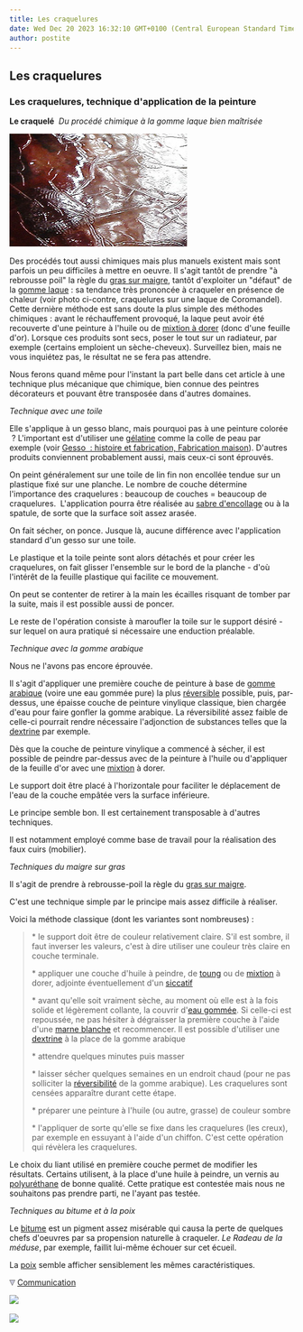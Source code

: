 ```yaml
---
title: Les craquelures
date: Wed Dec 20 2023 16:32:10 GMT+0100 (Central European Standard Time)
author: postite
---
```


## Les craquelures
### Les craquelures, technique d'application de la peinture
 **Le craquelé**  _Du procédé chimique à la gomme laque bien maîtrisée_

![](images/craquelaque.jpg)

Des procédés tout aussi chimiques mais plus manuels existent mais sont parfois un peu difficiles à mettre en oeuvre. Il s'agit tantôt de prendre "à rebrousse poil" la règle du [gras sur maigre](grassurmaigre.html), tantôt d'exploiter un "défaut" de la [gomme laque](gommelaque.html) : sa tendance très prononcée à craqueler en présence de chaleur (voir photo ci-contre, craquelures sur une laque de Coromandel). Cette dernière méthode est sans doute la plus simple des méthodes chimiques : avant le réchauffement provoqué, la laque peut avoir été recouverte d'une peinture à l'huile ou de [mixtion à dorer](mixtion.html) (donc d'une feuille d'or). Lorsque ces produits sont secs, poser le tout sur un radiateur, par exemple (certains emploient un sèche-cheveux). Surveillez bien, mais ne vous inquiétez pas, le résultat ne se fera pas attendre.

Nous ferons quand même pour l'instant la part belle dans cet article à une technique plus mécanique que chimique, bien connue des peintres décorateurs et pouvant être transposée dans d'autres domaines.

_Technique avec une toile_

Elle s'applique à un gesso blanc, mais pourquoi pas à une peinture colorée  ? L'important est d'utiliser une [gélatine](gelatine.html) comme la colle de peau par exemple (voir [Gesso  : histoire et fabrication, Fabrication maison](fabriquerungesso.html#2fabricationmaison)). D'autres produits conviennent probablement aussi, mais ceux-ci sont éprouvés.

On peint généralement sur une toile de lin fin non encollée tendue sur un plastique fixé sur une planche. Le nombre de couche détermine l'importance des craquelures : beaucoup de couches = beaucoup de craquelures.  L'application pourra être réalisée au [sabre d'encollage](sabredencollage.html) ou à la spatule, de sorte que la surface soit assez arasée.

On fait sécher, on ponce. Jusque là, aucune différence avec l'application standard d'un gesso sur une toile.

Le plastique et la toile peinte sont alors détachés et pour créer les craquelures, on fait glisser l'ensemble sur le bord de la planche - d'où l'intérêt de la feuille plastique qui facilite ce mouvement.

On peut se contenter de retirer à la main les écailles risquant de tomber par la suite, mais il est possible aussi de poncer.

Le reste de l'opération consiste à maroufler la toile sur le support désiré - sur lequel on aura pratiqué si nécessaire une enduction préalable.

_Technique avec la gomme arabique_

Nous ne l'avons pas encore éprouvée.

Il s'agit d'appliquer une première couche de peinture à base de [gomme arabique](gommearabaquar.html) (voire une eau gommée pure) la plus [réversible](liants.html#reversibilite) possible, puis, par-dessus, une épaisse couche de peinture vinylique classique, bien chargée d'eau pour faire gonfler la gomme arabique. La réversibilité assez faible de celle-ci pourrait rendre nécessaire l'adjonction de substances telles que la [dextrine](dextrinefarines.html) par exemple.

Dès que la couche de peinture vinylique a commencé à sécher, il est possible de peindre par-dessus avec de la peinture à l'huile ou d'appliquer de la feuille d'or avec une [mixtion](mixtion.html) à dorer.

Le support doit être placé à l'horizontale pour faciliter le déplacement de l'eau de la couche empâtée vers la surface inférieure.

Le principe semble bon. Il est certainement transposable à d'autres techniques.

Il est notamment employé comme base de travail pour la réalisation des faux cuirs (mobilier).

_Techniques du maigre sur gras_

Il s'agit de prendre à rebrousse-poil la règle du [gras sur maigre](grassurmaigre.html).

C'est une technique simple par le principe mais assez difficile à réaliser.

Voici la méthode classique (dont les variantes sont nombreuses) :

> \* le support doit être de couleur relativement claire. S'il est sombre, il faut inverser les valeurs, c'est à dire utiliser une couleur très claire en couche terminale.
> 
> \* appliquer une couche d'huile à peindre, de [toung](huiledenoix.html#lhuiledecanton) ou de [mixtion](mixtion.html) à dorer, adjointe éventuellement d'un [siccatif](siccatifs.html)
> 
> \* avant qu'elle soit vraiment sèche, au moment où elle est à la fois solide et légèrement collante, la couvrir d'[eau gommée](gommearabaquar.html#eaugommee). Si celle-ci est repoussée, ne pas hésiter à dégraisser la première couche à l'aide d'une [marne blanche](terresblanches.html#degraisserunematiereavecuneterreblanche) et recommencer. Il est possible d'utiliser une [dextrine](dextrinefarines.html) à la place de la gomme arabique
> 
> \* attendre quelques minutes puis masser
> 
> \* laisser sécher quelques semaines en un endroit chaud (pour ne pas solliciter la [réversibilité](liants.html#reversibilite) de la gomme arabique). Les craquelures sont censées apparaître durant cette étape.
> 
> \* préparer une peinture à l'huile (ou autre, grasse) de couleur sombre
> 
> \* l'appliquer de sorte qu'elle se fixe dans les craquelures (les creux), par exemple en essuyant à l'aide d'un chiffon. C'est cette opération qui révèlera les craquelures.

Le choix du liant utilisé en première couche permet de modifier les résultats. Certains utilisent, à la place d'une huile à peindre, un vernis au [polyuréthane](polyurethane.html) de bonne qualité. Cette pratique est contestée mais nous ne souhaitons pas prendre parti, ne l'ayant pas testée.

_Techniques au bitume et à la poix_

Le [bitume](noirs.html#lebitume) est un pigment assez misérable qui causa la perte de quelques chefs d'oeuvres par sa propension naturelle à craqueler. _Le Radeau de la méduse_, par exemple, faillit lui-même échouer sur cet écueil.

La [poix](poix.html) semble afficher sensiblement les mêmes caractéristiques.



![](images/flechebas.gif) [Communication](http://www.artrealite.com/annonceurs.htm) 

[![](https://cbonvin.fr/sites/regie.artrealite.com/visuels/campagne1.png)](index-2.html#20131014)

![](https://cbonvin.fr/sites/regie.artrealite.com/visuels/campagne2.png)